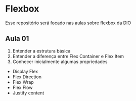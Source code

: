 # Flexbox

Esse repositório será focado nas aulas sobre flexbox da DIO


## Aula 01

1. Entender a estrutura básica
2. Entender a diferença entre Flex Container e Flex Item
3. Conhecer inicialmente algumas propriedades

- Display Flex
- Flex Direction
- Flex Wrap
- Flex Flow
- Justify content
